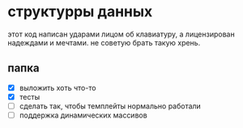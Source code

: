 # структурры данных

этот код написан ударами лицом об клавиатуру, а лицензирован надеждами и мечтами. не советую брать такую хрень.

## папка
- [x] выложить хоть что-то
- [x] тесты
- [ ] сделать так, чтобы темплейты нормально работали
- [ ] поддержка динамических массивов
